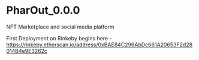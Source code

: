 # PharOut_0.0.0
NFT Marketplace and social media platform

First Deployment on Rinkeby begins here - https://rinkeby.etherscan.io/address/0xBAE84C296AbDc661A20653F2d28014B4e9E3262c

